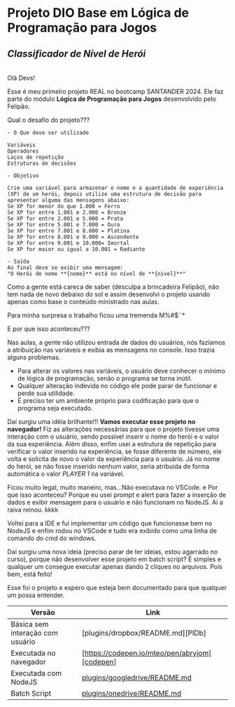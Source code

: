 # Projeto DIO Base em Lógica de Programação para Jogos
## _Classificador de Nível de Herói_ 
\
Olá Devs!

Esse é meu primeiro projeto REAL no bootcamp SANTANDER 2024.
Ele faz parte do módulo **Lógica de Programação para Jogos** desenvolvido pelo Felipão.

Qual o desafio do projeto???

```
- O Que deve ser utilizado

Variáveis
Operadores
Laços de repetição
Estruturas de decisões

- Objetivo

Crie uma variável para armazenar o nome e a quantidade de experiência (XP) de um herói, depois utilize uma estrutura de decisão para apresentar alguma das mensagens abaixo:
Se XP for menor do que 1.000 = Ferro
Se XP for entre 1.001 e 2.000 = Bronze
Se XP for entre 2.001 e 5.000 = Prata
Se XP for entre 5.001 e 7.000 = Ouro
Se XP for entre 7.001 e 8.000 = Platina
Se XP for entre 8.001 e 9.000 = Ascendente
Se XP for entre 9.001 e 10.000= Imortal
Se XP for maior ou igual a 10.001 = Radiante

- Saída
Ao final deve se exibir uma mensagem:
"O Herói de nome **{nome}** está no nível de **{nivel}**"
```
Como a gente está careca de saber (desculpa a brincadeira Felipão), não tem nada de novo debaixo do sol e assim desenvolvi o projeto usando apenas como base o conteúdo ministrado nas aulas.

Para minha surpresa o trabalho ficou uma tremenda M%#$¨*

E por que isso aconteceu???

Nas aulas, a gente não utilizou entrada de dados do usuários, nós fazíamos a atribuição nas variáveis e exibia as mensagens no console. Isso trazia alguns problemas.

- Para alterar os valores nas variáveis, o usuário deve conhecer o mínimo de lógica de programação, senão o programa se torna inútil.
- Qualquer alteração indevida no código ele pode parar de funcionar e perde sua utilidade.
- É preciso ter um ambiente próprio para codificação para que o programa seja executado.

Daí surgiu uma idéia brilhante!!! **Vamos executar esse projeto no navegador!**
Fiz as alterações necessárias para que o projeto tivesse uma interação com o usuário, sendo possível inserir o nome do herói e o valor da sua experiência. Além disso, enfim usei a estrutura de repetição para verificar o valor inserido na experiência, se fosse diferente de número, ele volta e solicita de novo o valor da experiência para o usuário. Já no nome do herói, se não fosse inserido nenhum valor, seria atribuida de forma automática o valor _PLAYER 1_ na variável.

Ficou muito legal, muito maneiro, mas...Não executava no VSCode. e Por que isso aconteceu?
Porque eu usei prompt e alert para fazer a inserção de dados e exibir mensagem para o usuário e não funcionam no NodeJS. Aí a raiva reinou. kkkk

Voltei para a IDE e fui implementar um código que funcionasse bem no NodeJS e enfim rodou no VSCode e tudo era exibido como uma linha de comando do cmd do windows.

Daí surgiu uma nova ideia (preciso parar de ter ideias, estou agarrado no curso), porque não desenvolver esse projeto em batch script? 
É simples e qualquer um consegue executar apenas dando 2 cliques no arquivos. Pois bem, está feito!

Esse foi o projeto e espero que esteja bem documentado para que qualquer um possa entender.

| Versão | Link |
| ------ | ------ |
| Básica sem interação com usuário | [plugins/dropbox/README.md][PlDb] |
| Executada no navegador | [https://codepen.io/mteo/pen/abryjom][codepen] |
| Executada com NodeJS | [plugins/googledrive/README.md][PlGd] |
| Batch Script | [plugins/onedrive/README.md][PlOd] |


[//]: # (Esses são links de referência usados ​​no corpo desta nota e são removidos quando o processador de remarcação faz seu trabalho. Não há necessidade de formatar bem porque não deve ser visto. Obrigado, então - http://stackoverflow.com/questions/4823468/store-comments-in-markdown-syntax
   MARKDOWN CRIADO NO SITE https://dillinger.io/
)

   [dill]: <https://github.com/joemccann/dillinger>
   [git-repo-url]: <https://github.com/joemccann/dillinger.git>
   [john gruber]: <http://daringfireball.net>
   [df1]: <http://daringfireball.net/projects/markdown/>
   [markdown-it]: <https://github.com/markdown-it/markdown-it>
   [Ace Editor]: <http://ace.ajax.org>
   [node.js]: <http://nodejs.org>
   [Twitter Bootstrap]: <http://twitter.github.com/bootstrap/>
   [jQuery]: <http://jquery.com>
   [@tjholowaychuk]: <http://twitter.com/tjholowaychuk>
   [express]: <http://expressjs.com>
   [AngularJS]: <http://angularjs.org>
   [Gulp]: <http://gulpjs.com>

   [codepen]: <https://codepen.io/mteo/pen/abryjom>
   [PlGh]: <https://github.com/joemccann/dillinger/tree/master/plugins/github/README.md>
   [PlGd]: <https://github.com/joemccann/dillinger/tree/master/plugins/googledrive/README.md>
   [PlOd]: <https://github.com/joemccann/dillinger/tree/master/plugins/onedrive/README.md>
   [PlMe]: <https://github.com/joemccann/dillinger/tree/master/plugins/medium/README.md>
   [PlGa]: <https://github.com/RahulHP/dillinger/blob/master/plugins/googleanalytics/README.md>

